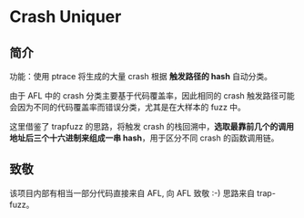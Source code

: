 # Crash Uniquer

## 简介

功能：使用 ptrace 将生成的大量 crash 根据 **触发路径的 hash** 自动分类。

由于 AFL 中的 crash 分类主要基于代码覆盖率，因此相同的 crash 触发路径可能会因为不同的代码覆盖率而错误分类，尤其是在大样本的 fuzz 中。

这里借鉴了 trapfuzz 的思路，将触发 crash 的栈回溯中，**选取最靠前几个的调用地址后三个十六进制来组成一串 hash**，用于区分不同 crash 的函数调用链。

## 致敬

该项目内部有相当一部分代码直接来自 AFL, 向 AFL 致敬 :-) 
思路来自 trap-fuzz。